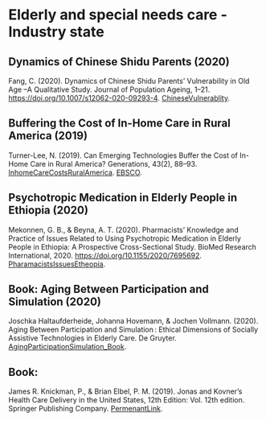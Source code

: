 # Elderly and special needs care - Industry state

## Dynamics of Chinese Shidu Parents (2020)

Fang, C. (2020). Dynamics of Chinese Shidu Parents’ Vulnerability in Old Age –A Qualitative Study. Journal of Population Ageing, 1–21. https://doi.org/10.1007/s12062-020-09293-4. [ChineseVulnerablity](ChineseVulnerablity.pdf).

## Buffering the Cost of In-Home Care in Rural America (2019)

Turner-Lee, N. (2019). Can Emerging Technologies Buffer the Cost of In-Home Care in Rural America? Generations, 43(2), 88–93. [InhomeCareCostsRuralAmerica](InhomeCareCostsRuralAmerica.pdf). [EBSCO](https://search.ebscohost.com/login.aspx?direct=true&AuthType=sso&db=ofs&AN=138019389&site=eds-live&scope=site).

## Psychotropic Medication in Elderly People in Ethiopia (2020)

Mekonnen, G. B., & Beyna, A. T. (2020). Pharmacists’ Knowledge and Practice of Issues Related to Using Psychotropic Medication in Elderly People in Ethiopia: A Prospective Cross-Sectional Study. BioMed Research International, 2020. https://doi.org/10.1155/2020/7695692. [PharamacistsIssuesEtheopia](PharamacistsIssuesEtheopia.pdf).

## Book: Aging Between Participation and Simulation (2020)

Joschka Haltaufderheide, Johanna Hovemann, & Jochen Vollmann. (2020). Aging Between Participation and Simulation : Ethical Dimensions of Socially Assistive Technologies in Elderly Care. De Gruyter. [AgingParticipationSimulation_Book](AgingParticipationSimulation_Book.pdf).

## Book: 

James R. Knickman, P., & Brian Elbel, P. M. (2019). Jonas and Kovner’s Health Care Delivery in the United States, 12th Edition: Vol. 12th edition. Springer Publishing Company. [PermenantLink](https://search.ebscohost.com/login.aspx?direct=true&AuthType=sso&db=nlebk&AN=1998657&site=eds-live&scope=site&custid=s1229530&ebv=EB&ppid=pp_Cover). 
